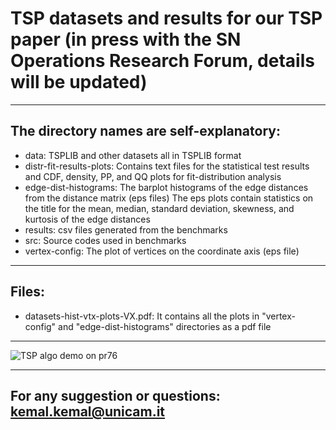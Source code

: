 # TSP datasets and results for our TSP paper (in press with the SN Operations Research Forum, details will be updated) 
 
--- 

## The directory names are self-explanatory: 

* data: TSPLIB and other datasets all in TSPLIB format  
* distr-fit-results-plots: Contains text files for the statistical test results and
CDF, density, PP, and QQ plots for fit-distribution analysis  
* edge-dist-histograms: The barplot histograms of the edge distances from the distance matrix (eps files)
The eps plots contain statistics on the title for the mean, median, standard deviation, skewness, 
and kurtosis of the edge distances  
* results: csv files generated from the benchmarks  
* src: Source codes used in benchmarks 
* vertex-config: The plot of vertices on the coordinate axis (eps file) 
 
--- 
 
##  Files:
- datasets-hist-vtx-plots-VX.pdf: It contains all the plots in "vertex-config" and "edge-dist-histograms"
directories as a pdf file  
--- 


![TSP algo demo on pr76](https://github.com/kk-1/tsp/blob/main/bconcaveTSP-d240.gif?raw=true)
  
--- 
For any suggestion or questions:
kemal.kemal@unicam.it
--- 